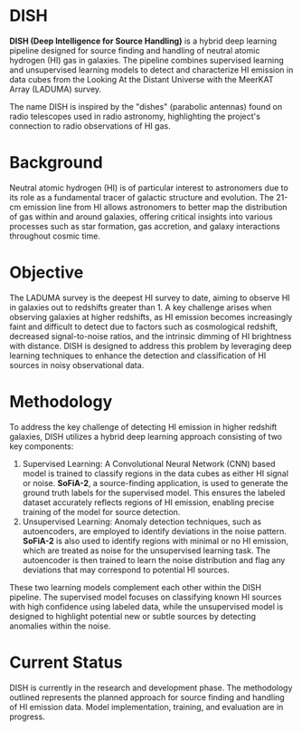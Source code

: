 # DISH 
**DISH (Deep Intelligence for Source Handling)** is a hybrid deep learning pipeline designed for source finding and handling of neutral atomic hydrogen (HI) gas in galaxies. The pipeline combines supervised learning and unsupervised learning models to detect and characterize HI emission in data cubes from the Looking At the Distant Universe with the MeerKAT Array (LADUMA) survey.

The name DISH is inspired by the "dishes" (parabolic antennas) found on radio telescopes used in radio astronomy, highlighting the project's connection to radio observations of HI gas.
# Background
Neutral atomic hydrogen (HI) is of particular interest to astronomers due to its role as a fundamental tracer of galactic structure and evolution. The 21-cm emission line from HI allows astronomers to better map the distribution of gas within and around galaxies, offering critical insights into various processes such as star formation, gas accretion, and galaxy interactions throughout cosmic time. 
# Objective
The LADUMA survey is the deepest HI survey to date, aiming to observe HI in galaxies out to redshifts greater than 1. A key challenge arises when observing galaxies at higher redshifts, as HI emission becomes increasingly faint and difficult to detect due to factors such as cosmological redshift, decreased signal-to-noise ratios, and the intrinsic dimming of HI brightness with distance. DISH is designed to address this problem by leveraging deep learning techniques to enhance the detection and classification of HI sources in noisy observational data.
# Methodology
To address the key challenge of detecting HI emission in higher redshift galaxies, DISH utilizes a hybrid deep learning approach consisting of two key components:

1. Supervised Learning: A Convolutional Neural Network (CNN) based model is trained to classify regions in the data cubes as either HI signal or noise. **SoFiA-2**, a source-finding application, is used to generate the ground truth labels for the supervised model. This ensures the labeled dataset accurately reflects regions of HI emission, enabling precise training of the model for source detection.
2. Unsupervised Learning: Anomaly detection techniques, such as autoencoders, are employed to identify deviations in the noise pattern. **SoFiA-2** is also used to identify regions with minimal or no HI emission, which are treated as noise for the unsupervised learning task. The autoencoder is then trained to learn the noise distribution and flag any deviations that may correspond to potential HI sources.

These two learning models complement each other within the DISH pipeline. The supervised model focuses on classifying known HI sources with high confidence using labeled data, while the unsupervised model is designed to highlight potential new or subtle sources by detecting anomalies within the noise.

# Current Status
DISH is currently in the research and development phase. The methodology outlined represents the planned approach for source finding and handling of HI emission data. Model implementation, training, and evaluation are in progress.
